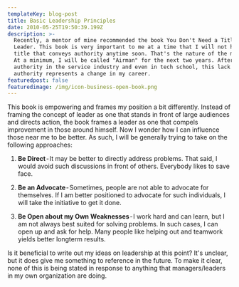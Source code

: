 ```yaml
---
templateKey: blog-post
title: Basic Leadership Principles
date: 2010-05-25T19:50:39.199Z
description: >-
  Recently, a mentor of mine recommended the book You Don't Need a Title to be a
  Leader. This book is very important to me at a time that I will not have a
  title that conveys authority anytime soon. That's the nature of the military.
  At a minimum, I will be called "Airman" for the next two years. After wielding
  authority in the service industry and even in tech school, this lack of
  authority represents a change in my career.
featuredpost: false
featuredimage: /img/icon-business-open-book.png
---
```

This book is empowering and frames my position a bit differently. Instead of framing the concept of leader as one that stands in front of large audiences and directs action, the book frames a leader as one that compels improvement in those around himself. Now I wonder how I can influence those near me to be better. As such, I will be generally trying to take on the following approaches:

1. **Be Direct** - It may be better to directly address problems. That said, I would avoid such discussions in front of others. Everybody likes to save face.

2. **Be an Advocate** - Sometimes, people are not able to advocate for themselves. If I am better positioned to advocate for such individuals, I will take the initiative to get it done.

3. **Be Open about my Own Weaknesses** - I work hard and can learn, but I am not always best suited for solving problems. In such cases, I can open up and ask for help. Many people like helping out and teamwork yields better longterm results.



Is it beneficial to write out my ideas on leadership at this point? It's unclear, but it does give me something to reference in the future. To make it clear, none of this is being stated in response to anything that managers/leaders in my own organization are doing.
